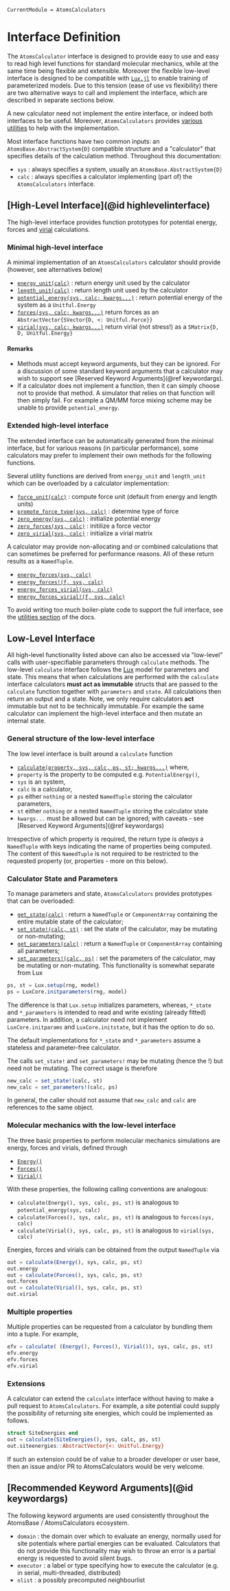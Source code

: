 ```@meta
CurrentModule = AtomsCalculators
```

# Interface Definition

The `AtomsCalculator` interface is designed to provide easy to use and easy to read high level functions for standard molecular mechanics, while at the same time being flexible and extensible. Moreover the flexible low-level interface is designed to be compatible with [`Lux.jl`](https://lux.csail.mit.edu/stable/) to enable training of parameterized models. Due to this tension (ease of use vs flexibility) there are two alternative ways to call and implement the interface, which are described in separate sections below. 

A new calculator need not implement the entire interface, or indeed both interfaces to be useful. Moreover, `AtomsCalculators` provides [various utilities](utilities.md) to help with the implementation.

Most interface functions have two common inputs: an `AtomsBase.AbstractSystem{D}` compatible structure and a "calculator" that specifies details of the calculation method. Throughout this documentation: 
- `sys` : always specifies a system, usually an `AtomsBase.AbstractSystem{D}`
- `calc` : always specifies a calculator implementing (part of) the `AtomsCalculators` interface. 

## [High-Level Interface](@id highlevelinterface)

The high-level interface provides function prototypes for potential energy, forces and [virial](https://en.wikipedia.org/wiki/Virial_stress) calculations.

### Minimal high-level interface

A minimal implementation of an `AtomsCalculators` calculator should provide (however, see alternatives below)
- [`energy_unit(calc)`](@ref) : return energy unit used by the calculator
- [`length_unit(calc)`](@ref) : return length unit used by the calculator
- [`potential_energy(sys, calc; kwargs...)`](@ref) : return potential energy of the system as a `Unitful.Energy`
- [`forces(sys, calc; kwargs...)`](@ref) return forces as an `AbstractVector{SVector{D, <: Unitful.Force}}`
- [`virial(sys, calc; kwargs...)`](@ref) return virial (not stress!) as a `SMatrix{D, D, Unitful.Energy}`

#### Remarks 

- Methods must accept keyword arguments, but they can be ignored. For a discussion of some standard keyword arguments that a calculator may wish to support see [Reserved Keyword Arguments](@ref keywordargs). 
- If a calculator does not implement a function, then it can simply choose not to provide that method. A simulator that relies on that function will then simply fail. For example a QM/MM force mixing scheme may be unable to provide `potential_energy`. 

### Extended high-level interface 

The extended interface can be automatically generated from the minimal interface, but for various reasons (in particular performance), some calculators may prefer to implement their own methods for the following functions.

Several utility functions are derived from `energy_unit` and `length_unit` which can be overloaded by a calculator implementation: 

- [`force_unit(calc)`](@ref) : compute force unit (default from energy and length units)
- [`promote_force_type(sys, calc)`](@ref) : determine type of force
- [`zero_energy(sys, calc)`](@ref) : initialize potential energy 
- [`zero_forces(sys, calc)`](@ref) : initilize a force vector 
- [`zero_virial(sys, calc)`](@ref) : initialize a virial matrix 

A calculator may provide non-allocating and or combined calculations that can sometimes be preferred for performance reasons. All of these return results as a `NamedTuple`.

- [`energy_forces(sys, calc)`](@ref)
- [`energy_forces!(f, sys, calc)`](@ref)
- [`energy_forces_virial(sys, calc)`](@ref)
- [`energy_forces_virial!(f, sys, calc)`](@ref)

To avoid writing too much boiler-plate code to support the full interface, see the [utilities section](utilities.md) of the docs. 


## Low-Level Interface 

All high-level functionality listed above can also be accessed via "low-level" calls with user-specifiable parameters through `calculate` methods. The low-level `calculate` interface follows the [Lux](https://lux.csail.mit.edu/stable/) model for parameters and state. This means that when calculations are performed with the `calculate` interface calculators **must act as immutable** structs that are passed 
to the `calculate` function together with `parameters` and `state`. All calculations then return an output and a state. Note, we only require calculators **act** immutable but not to be technically immutable. For example the same calculator can implement the high-level interface and then mutate an internal state.

### General structure of the low-level interface 

The low level interface is built around a `calculate` function 
- [`calculate(property, sys, calc, ps, st; kwargs...)`](@ref)
where,
- `property` is the property to be computed e.g. `PotentialEnergy()`,
- `sys` is an system, 
- `calc` is a calculator, 
- `ps` either `nothing` or a nested `NamedTuple` storing the calculator parameters,
- `st` either `nothing` or a nested `NamedTuple` storing the calculator state
- `kwargs...` must be allowed but can be ignored; with caveats - see [Reserved Keyword Arguments](@ref keywordargs)

Irrespective of which property is required, the return type is *always* a `NamedTuple` with keys indicating the name of properties being computed. The content of this `NamedTuple` is not required to be restricted to the requested property (or, properties - more on this below). 

### Calculator State and Parameters

To manage parameters and state, `AtomsCalculators` provides prototypes that can be overloaded:
- [`get_state(calc)`](@ref) : return a `NamedTuple` or `ComponentArray` containing the entire mutable state of the calculator;
- [`set_state!(calc, st)`](@ref) : set the state of the calculator, may be mutating or non-mutating;
- [`get_parameters(calc)`](@ref) : return a `NamedTuple` or `ComponentArray` containing all parameters;
- [`set_parameters!(calc, ps)`](@ref) : set the parameters of the calculator, may be mutating or non-mutating.
This functionality is somewhat separate from Lux
```julia
ps, st = Lux.setup(rng, model)
ps = LuxCore.initparameters(rng, model)
```
The difference is that `Lux.setup` initializes parameters, whereas, `*_state` and `*_parameters` is intended to read and write existing (already fitted) parameters. 
In addition, a calculator need not implement `LuxCore.initparams` and `LuxCore.initstate`, but it has the option to do so.

The default implementations for `*_state` and `*_parameters` assume a stateless and parameter-free calculator.

The calls `set_state!` and `set_parameters!` may be mutating (hence the !) but need not be mutating. The correct usage is therefore 
```julia
new_calc = set_state!(calc, st) 
new_calc = set_parameters!(calc, ps)
```
In general, the caller should not assume that `new_calc` and `calc` are references to the same object.

### Molecular mechanics with the low-level interface 

The three basic properties to perform molecular mechanics simulations are energy, forces and virials, defined through
- [`Energy()`](@ref)
- [`Forces()`](@ref)
- [`Virial()`](@ref)

With these properties, the following calling conventions are analogous: 
- `calculate(Energy(), sys, calc, ps, st)` is analogous to `potential_energy(sys, calc)`
- `calculate(Forces(), sys, calc, ps, st)` is analogous to `forces(sys, calc)`
- `calculate(Virial(), sys, calc, ps, st)` is analogous to `virial(sys, calc)`

Energies, forces and virials can be obtained from the output `NamedTuple` via 
```julia 
out = calculate(Energy(), sys, calc, ps, st)
out.energy 
out = calculate(Forces(), sys, calc, ps, st)
out.forces
out = calculate(Virial(), sys, calc, ps, st)
out.virial 
```

### Multiple properties 

Multiple properties can be requested from a calculator by bundling them into a tuple. For example, 
```julia
efv = calculate( (Energy(), Forces(), Virial()), sys, calc, ps, st)
efv.energy 
efv.forces 
efv.virial 
```

### Extensions 

A calculator can extend the `calculate` interface without having to make a pull request to `AtomsCalculators`. For example, a site potential could supply the possibility of returning site energies, which could be implemented as follows. 
```julia
struct SiteEnergies end 
out = calculate(SiteEnergies(), sys, calc, ps, st)
out.siteenergies::AbstractVector{<: Unitful.Energy}
```
If such an extension could be of value to a broader developer or user base, then an issue and/or PR to AtomsCalculators would be very welcome. 


## [Recommended Keyword Arguments](@id keywordargs)

The following keyword arguments are used consistently throughout the AtomsBase / AtomsCalculators ecosystem. 

- `domain` : the domain over which to evaluate an energy, normally used for site potentials where partial energies can be evaluated. Calculators that do not provide this functionality may wish to throw an error is a partial energy is requested to avoid silent bugs. 
- `executor` : a label or type specifying how to execute the calculator (e.g. in serial, multi-threaded, distributed)
- `nlist` : a possibly precomputed neighbourlist
